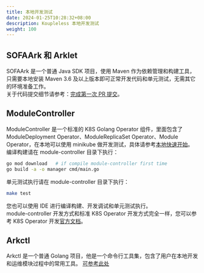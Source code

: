 ```yaml
---
title: 本地开发测试
date: 2024-01-25T10:28:32+08:00
description: Koupleless 本地开发测试
weight: 100
---
```


## SOFAArk 和 Arklet
SOFAArk 是一个普通 Java SDK 项目，使用 Maven 作为依赖管理和构建工具，只需要本地安装 Maven 3.6 及以上版本即可正常开发代码和单元测试，无需其它的环境准备工作。<br />关于代码提交细节请参考：[完成第一次 PR 提交](../first-pr)。

## ModuleController
ModuleController 是一个标准的 K8S Golang Operator 组件，里面包含了 ModuleDeployment Operator、ModuleReplicaSet Operator、Module Operator，在本地可以使用 minikube 做开发测试，具体请参考[本地快速开始](/docs/quick-start)。<br />
编译构建请在 module-controller 目录下执行：
```bash
go mod download   # if compile module-controller first time
go build -a -o manager cmd/main.go  
```
单元测试执行请在 module-controller 目录下执行：
```bash
make test
```
您也可以使用 IDE 进行编译构建、开发调试和单元测试执行。<br />
module-controller 开发方式和标准 K8S Operator 开发方式完全一样，您可以参考 K8S Operator 开发[官方文档](https://kubernetes.io/zh-cn/docs/concepts/extend-kubernetes/operator/)。

## Arkctl
Arkctl 是一个普通 Golang 项目，他是一个命令行工具集，包含了用户在本地开发和运维模块过程中的常用工具。
[可参考此处](/docs/tutorials/build_and_deploy)


<br/>
